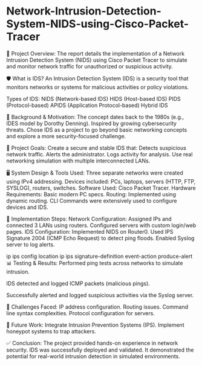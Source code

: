 # Network-Intrusion-Detection-System-NIDS-using-Cisco-Packet-Tracer
📘 Project Overview:
The report details the implementation of a Network Intrusion Detection System (NIDS) using Cisco Packet Tracer to simulate and monitor network traffic for unauthorized or suspicious activity.

🛡️ What is IDS?
An Intrusion Detection System (IDS) is a security tool that monitors networks or systems for malicious activities or policy violations.

Types of IDS:
NIDS (Network-based IDS)
HIDS (Host-based IDS)
PIDS (Protocol-based)
APIDS (Application Protocol-based)
Hybrid IDS

🧠 Background & Motivation:
The concept dates back to the 1980s (e.g., IDES model by Dorothy Denning).
Inspired by growing cybersecurity threats.
Chose IDS as a project to go beyond basic networking concepts and explore a more security-focused challenge.

🎯 Project Goals:
Create a secure and stable IDS that:
Detects suspicious network traffic.
Alerts the administrator.
Logs activity for analysis.
Use real networking simulation with multiple interconnected LANs.

🖥️ System Design & Tools Used:
Three separate networks were created using IPv4 addressing.
Devices included: PCs, laptops, servers (HTTP, FTP, SYSLOG), routers, switches.
Software Used: Cisco Packet Tracer.
Hardware Requirements: Basic modern PC specs.
Routing: Implemented using dynamic routing.
CLI Commands were extensively used to configure devices and IDS.

🔧 Implementation Steps:
Network Configuration:
Assigned IPs and connected 3 LANs using routers.
Configured servers with custom login/web pages.
IDS Configuration:
Implemented NIDS on Router0.
Used IPS Signature 2004 (ICMP Echo Request) to detect ping floods.
Enabled Syslog server to log alerts.

ip ips config location
ip ips signature-definition
event-action produce-alert
📊 Testing & Results:
Performed ping tests across networks to simulate intrusion.

IDS detected and logged ICMP packets (malicious pings).

Successfully alerted and logged suspicious activities via the Syslog server.

🚧 Challenges Faced:
IP address configuration.
Routing issues.
Command line syntax complexities.
Protocol configuration for servers.

🔮 Future Work:
Integrate Intrusion Prevention Systems (IPS).
Implement honeypot systems to trap attackers.

✅ Conclusion:
The project provided hands-on experience in network security.
IDS was successfully deployed and validated.
It demonstrated the potential for real-world intrusion detection in simulated environments.
